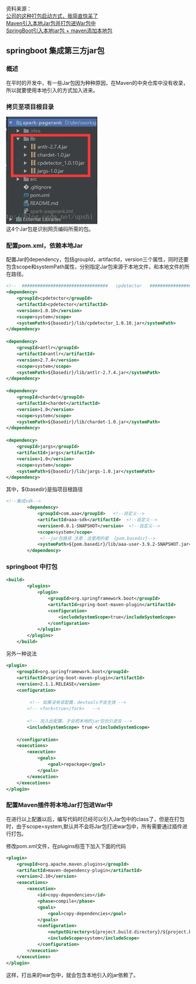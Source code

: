 
资料来源：<br/>
[公司的这种打包启动方式，我简直惊呆了](https://www.toutiao.com/article/7167181389648413199/?app=news_article&timestamp=1668782865&use_new_style=1&req_id=202211182247450102120680220D203191&group_id=7167181389648413199&share_token=6875DFEB-4B8D-4B25-A3E6-D0DBB60B6B83&tt_from=weixin&utm_source=weixin&utm_medium=toutiao_ios&utm_campaign=client_share&wxshare_count=1&source=m_redirect)<br/>
[Maven引入本地Jar包并打包进War包中](https://www.cnblogs.com/zhoudongcq/p/6936757.html)<br/>
[SpringBoot引入本地jar包 + maven添加本地包](https://blog.csdn.net/sunrj_niu/article/details/121048411)




## springboot 集成第三方jar包

### 概述

在平时的开发中，有一些Jar包因为种种原因，在Maven的中央仓库中没有收录，所以就要使用本地引入的方式加入进来。

### 拷贝至项目根目录

![拷贝Jar](images\20170410144119819.png)<br/>
这4个Jar包是识别网页编码所需的包。

###  配置pom.xml，依赖本地Jar
配置Jar的dependency，包括groupId，artifactId，version三个属性，同时还要包含scope和systemPath属性，分别指定Jar包来源于本地文件，和本地文件的所在路径。

~~~xml
<!--  #################################   cpdetector   ####################################  -->
<dependency>
    <groupId>cpdetector</groupId>
    <artifactId>cpdetector</artifactId>
    <version>1.0.10</version>
    <scope>system</scope>
    <systemPath>${basedir}/lib/cpdetector_1.0.10.jar</systemPath>
</dependency>

<dependency>
    <groupId>antlr</groupId>
    <artifactId>antlr</artifactId>
    <version>2.7.4</version>
    <scope>system</scope>
    <systemPath>${basedir}/lib/antlr-2.7.4.jar</systemPath>
</dependency>

<dependency>
    <groupId>chardet</groupId>
    <artifactId>chardet</artifactId>
    <version>1.0</version>
    <scope>system</scope>
    <systemPath>${basedir}/lib/chardet-1.0.jar</systemPath>
</dependency>

<dependency>
    <groupId>jargs</groupId>
    <artifactId>jargs</artifactId>
    <version>1.0</version>
    <scope>system</scope>
    <systemPath>${basedir}/lib/jargs-1.0.jar</systemPath>
</dependency>
~~~
其中，${basedir}是指项目根路径

~~~xml
<!--集成sdk-->
		<dependency>
			<groupId>com.aaa</groupId>   <!--自定义-->
			<artifactId>aaa-sdk</artifactId>  <!--自定义-->
			<version>0.0.1-SNAPSHOT</version>  <!--自定义-->
			<scope>system</scope>
			 <!--jar包路径 注意：这里用的是  {pom.basedir}-->
			<systemPath>${pom.basedir}/lib/aaa-user-3.9.2-SNAPSHOT.jar</systemPath>  
		</dependency>
 ~~~
### springboot 中打包

~~~xml
<build>
		<plugins>
			<plugin>
				<groupId>org.springframework.boot</groupId>
				<artifactId>spring-boot-maven-plugin</artifactId>
				<configuration>
					<includeSystemScope>true</includeSystemScope>
				</configuration>
			</plugin>
		</plugins>
	</build>
~~~

另外一种说法
~~~xml
<plugin>
    <groupId>org.springframework.boot</groupId>
    <artifactId>spring-boot-maven-plugin</artifactId>
    <version>2.1.1.RELEASE</version>
    <configuration>
    
 	     <!-- 如果没有该配置，devtools不会生效 -->
        <!-- <fork>true</fork>   -->
        
        <!-- 加入此配置，才会把本地的jar包也引进去 -->
        <includeSystemScope> true </includeSystemScope>  
        
    </configuration>
    <executions>
        <execution>
            <goals>
                <goal>repackage</goal>
            </goals>
        </execution>
    </executions>
</plugin>
~~~



### 配置Maven插件将本地Jar打包进War中

在进行以上配置以后，编写代码时已经可以引入Jar包中的class了，但是在打包时，由于scope=system,默认并不会将Jar包打进war包中，所有需要通过插件进行打包。

修改pom.xml文件，在plugins标签下加入下面的代码
~~~xml
<plugin>
    <groupId>org.apache.maven.plugins</groupId>
    <artifactId>maven-dependency-plugin</artifactId>
    <version>2.10</version>
    <executions>
        <execution>
            <id>copy-dependencies</id>
            <phase>compile</phase>
            <goals>
                <goal>copy-dependencies</goal>
            </goals>
            <configuration>
                <outputDirectory>${project.build.directory}/${project.build.finalName}/WEB-INF/lib</outputDirectory>
                <includeScope>system</includeScope>
            </configuration>
        </execution>
    </executions>
</plugin>
~~~
这样，打出来的war包中，就会包含本地引入的jar依赖了。

